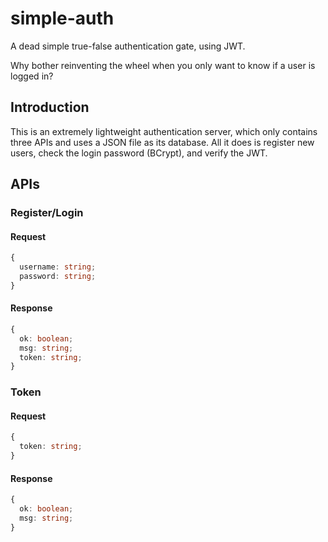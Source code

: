 # simple-auth

A dead simple true-false authentication gate, using JWT.

Why bother reinventing the wheel when you only want to know if a user is logged in?

## Introduction

This is an extremely lightweight authentication server, which only contains three APIs and uses a JSON file as its database. All it does is register new users, check the login password (BCrypt), and verify the JWT.

## APIs

### Register/Login

#### Request

```typescript
{
  username: string;
  password: string;
}
```

#### Response

```typescript
{
  ok: boolean;
  msg: string;
  token: string;
}
```

### Token

#### Request

```typescript
{
  token: string;
}
```

#### Response

```typescript
{
  ok: boolean;
  msg: string;
}
```
